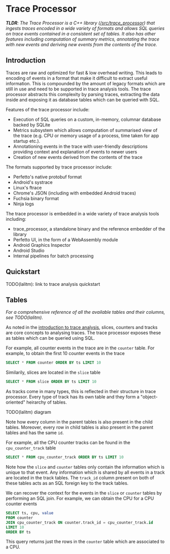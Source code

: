 # Trace Processor

_**TLDR**: The Trace Processor is a C++ library
([/src/trace_processor](/src/trace_processor))
that ingests traces encoded in a wide variety of formats and allows SQL queries
on trace events contained in a consistent set of tables. It also has other
features including computation of summary metrics, annotating the trace with new
events and deriving new events from the contents of the trace._

## Introduction

Traces are raw and optimized for fast & low overhead writing. This leads to
encoding of events in a format that make it difficult to extract useful
information. This is compounded by the amount of legacy formats which are still
in use and need to be supported in trace analysis tools. The trace processor
abstracts this complexity by parsing traces, extracting the data inside and
exposing it as database tables which can be queried with SQL.

Features of the trace processor include:

- Execution of SQL queries on a custom, in-memory, columnar database backed by
  SQLite
- Metrics subsystem which allows computation of summarised view of the trace
  (e.g. CPU or memory usage of a process, time taken for app startup etc.).
- Annotationing events in the trace with user-friendly descriptions providing
  context and explanation of events to newer users
- Creation of new events derived from the contents of the trace

The formats supported by trace processor include:

- Perfetto's native protobuf format
- Android's systrace
- Linux's ftrace
- Chrome's JSON (including with embedded Android traces)
- Fuchsia binary format
- Ninja logs

The trace processor is embedded in a wide variety of trace analysis tools
including:

- trace_processor, a standalone binary and the reference embedder of the library
- Perfetto UI, in the form of a WebAssembly module
- Android Graphics Inspector
- Android Studio
- Internal pipelines for batch processing

## Quickstart

TODO(lalitm): link to trace analysis quickstart

## Tables

_For a comprehensive reference of all the available tables and their columns,
see TODO(lalitm)._

As noted in the [introduction to trace analysis](/docs/analysis/index.md), slices,
counters and tracks are core concepts to analysing traces. The trace processor
exposes these as tables which can be queried using SQL.

For example, all counter events in the trace are in the `counter` table. For
example, to obtain the first 10 counter events in the trace

```sql
SELECT * FROM counter ORDER BY ts LIMIT 10
```

Similarily, slices are located in the `slice` table

```sql
SELECT * FROM slice ORDER BY ts LIMIT 10
```

As tracks come in many types, this is reflected in their structure in trace
processor. Every type of track has its own table and they form a
"object-oriented" heirarchy of tables.

TODO(lalitm) diagram

Note how every column in the parent tables is also present in the child tables.
Moreover, every row in child tables is also present in the parent tables and has
the same `id`.

For example, all the CPU counter tracks can be found in the `cpu_counter_track`
table

```sql
SELECT * FROM cpu_counter_track ORDER BY ts LIMIT 10
```

Note how the `slice` and `counter` tables only contain the information which is
unique to that event. Any information which is shared by all events in a track
are located in the track tables. The `track_id` column present on both of these
tables acts as an SQL foreign key to the track tables.

We can recover the context for the events in the `slice` or `counter` tables by
performing an SQL join. For example, we can obtain the CPU for a CPU counter
events

```sql
SELECT ts, cpu, value
FROM counter
JOIN cpu_counter_track ON counter.track_id = cpu_counter_track.id
LIMIT 10
ORDER BY ts
```

This query returns just the rows in the `counter` table which are associated to
a CPU.
